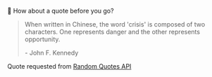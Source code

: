 📣 How about a quote before you go?

> When written in Chinese, the word 'crisis' is composed of two characters. One represents danger and the other represents opportunity.
>
> <p>- John F. Kennedy</p>

Quote requested from [Random Quotes API](https://github.com/lukePeavey/quotable)

